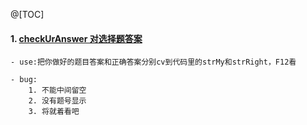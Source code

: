 @[TOC]

#### 1. [checkUrAnswer  对选择题答案](https://github.com/HolyKillin/something/checkUrAnswer.html)

    - use:把你做好的题目答案和正确答案分别cv到代码里的strMy和strRight，F12看

    - bug:  
        1. 不能中间留空
        2. 没有题号显示
        3. 将就着看吧

